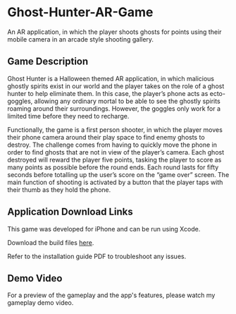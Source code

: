 # Ghost-Hunter-AR-Game
An AR application, in which the player shoots ghosts for points using their mobile camera in an arcade style shooting gallery.

## Game Description
Ghost Hunter is a Halloween themed AR application, in which malicious ghostly spirits exist in our world and the player takes on the role of a ghost hunter to help eliminate them. In this case, the player’s phone acts as ecto-goggles, allowing any ordinary mortal to be able to see the ghostly spirits roaming around their surroundings. However, the goggles only work for a limited time before they need to recharge.

Functionally, the game is a first person shooter, in which the player moves their phone camera around their play space to find enemy ghosts to destroy. The challenge comes from having to quickly move the phone in order to find ghosts that are not in view of the player’s camera. Each ghost destroyed will reward the player five points, tasking the player to score as many points as possible before the round ends. Each round lasts for fifty seconds before totalling up the user’s score on the “game over” screen. The main function of shooting is activated by a button that the player taps with their thumb as they hold the phone.

## Application Download Links
This game was developed for iPhone and can be run using Xcode.

Download the build files [here](https://drive.google.com/file/d/1m3G08HfZl9GfurE160VnyhaQQ75VM2xn/view?usp=sharing).

Refer to the installation guide PDF to troubleshoot any issues.

## Demo Video
For a preview of the gameplay and the app's features, please watch my gameplay demo video.
